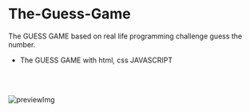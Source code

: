 # The-Guess-Game
The GUESS GAME based on real life programming challenge guess the number.
<br>
- The GUESS GAME with html, css JAVASCRIPT
<br>
<br>

![previewImg](https://user-images.githubusercontent.com/83957658/163359942-6b9d6891-79ad-49c7-9972-4d08d74cd34b.png)
